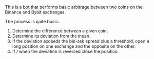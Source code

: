 This is a bot that performs basic arbitrage between two coins on the Binance and Bybit exchanges.

The process is quite basic:
1. Determine the difference between a given coin.
2. Determine its deviation from the mean.
3. If the deviation exceeds the bid-ask spread plus a threshold, open a long position on one exchange and the opposite on the other.
4. If / when the deviation is reversed close the position.